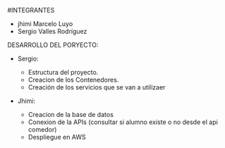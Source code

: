 #INTEGRANTES
- jhimi Marcelo Luyo
- Sergio Valles Rodríguez

DESARROLLO DEL PORYECTO:
 * Sergio:
    - Estructura del proyecto.
    - Creacion de los Contenedores.
    - Creación de los servicios que se van a utilizaer

* Jhimi:
    - Creacion de la base de datos
    - Conexion de la APIs (consultar si alumno existe o no desde el api comedor)
    - Despliegue en AWS
